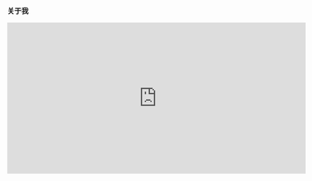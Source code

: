 ### 关于我

<iframe src="https://www.gettoby.com/e/kj0vp92f6qcl" width="690" height="350" frameBorder="0">Collection: 丰富见识 (231 tabs)<a href="https://www.gettoby.com/p/kj0vp92f6qcl" target="_blank"></a></iframe>
